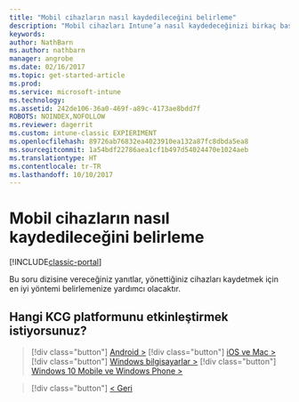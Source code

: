```yaml
---
title: "Mobil cihazların nasıl kaydedileceğini belirleme"
description: "Mobil cihazları Intune’a nasıl kaydedeceğinizi birkaç basit soruyu yanıtlayarak kararlaştırın"
keywords: 
author: NathBarn
ms.author: nathbarn
manager: angrobe
ms.date: 02/16/2017
ms.topic: get-started-article
ms.prod: 
ms.service: microsoft-intune
ms.technology: 
ms.assetid: 242de106-36a0-469f-a89c-4173ae8bdd7f
ROBOTS: NOINDEX,NOFOLLOW
ms.reviewer: dagerrit
ms.custom: intune-classic EXPIERIMENT
ms.openlocfilehash: 89726ab76832ea4023910ea132a87fc8dbda5ea8
ms.sourcegitcommit: 1a54bdf22786aea1cf1b497d54024470e1024aeb
ms.translationtype: HT
ms.contentlocale: tr-TR
ms.lasthandoff: 10/10/2017
---
```

# <a name="choose-how-to-enroll-mobile-devices"></a>Mobil cihazların nasıl kaydedileceğini belirleme

[!INCLUDE[classic-portal](../includes/classic-portal.md)]

Bu soru dizisine vereceğiniz yanıtlar, yönettiğiniz cihazları kaydetmek için en iyi yöntemi belirlemenize yardımcı olacaktır.

## <a name="which-byod-platform-do-you-want-to-enable"></a>**Hangi KCG platformunu etkinleştirmek istiyorsunuz?**

> [!div  class="button"]
[Android >](/intune-classic/deploy-use/set-up-android-management-with-microsoft-intune)
> [!div class="button"]
[iOS ve Mac >](/intune-classic/deploy-use/set-up-ios-and-mac-management-with-microsoft-intune)
> [!div class="button"]
[Windows bilgisayarlar >](/intune-classic/deploy-use/set-up-windows-device-management-with-microsoft-intune)
> [!div class="button"]
[Windows 10 Mobile ve Windows Phone >](/intune-classic/deploy-use/set-up-windows-phone-management-with-microsoft-intune)


> [!div class="button"]
[< Geri](choose-how-to-enroll-devices1.md)
